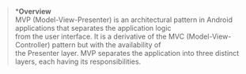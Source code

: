 >***Overview**\
MVP (Model-View-Presenter) is an architectural pattern in Android applications that separates the application logic\
from the user interface. It is a derivative of the MVC (Model-View-Controller) pattern but with the availability of\
the Presenter layer. MVP separates the application into three distinct layers, each having its responsibilities.